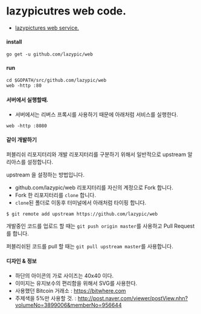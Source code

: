 # lazypicutres web code.
* [lazypictures web service.](http://lazyd.org)

#### install
```
go get -u github.com/lazypic/web
```
#### run
```
cd $GOPATH/src/github.com/lazypic/web
web -http :80
```

#### 서버에서 실행할때.
- 서버에서는 리버스 프록시를 사용하기 때문에 아래처럼 서비스를 실행한다.
```
web -http :8080
```

#### 같이 개발하기
퍼블리쉬 리포지터리와 개발 리포지터리를 구분하기 위해서 일반적으로 upstream 알리아스를 설정합니다.

upstream 을 설정하는 방법입니다.

- github.com/lazypic/web 리포지터리를 자신의 계정으로 Fork 합니다.
- Fork 한 리포지터리를 `clone` 합니다.
- `clone`된 폴더로 이동후 터미널에서 아래처럼 타이핑 합니다.
```
$ git remote add upstream https://github.com/lazypic/web
```

개발중인 코드를 업로드 할 때는 `git push origin master`를 사용하고 Pull Request 를 합니다.

퍼블리쉬된 코드를 pull 할 때는 `git pull upstream master`를 사용합니다.

#### 디자인 & 정보
- 하단의 아이콘의 가로 사이즈는 40x40 이다.
- 이미지는 유지보수의 편리함을 위해서 SVG를 사용한다.
- 사용했던 Bitcoin 거래소 : https://bitwhere.com
- 주제색을 5%만 사용할 것. : http://post.naver.com/viewer/postView.nhn?volumeNo=3899006&memberNo=956644

